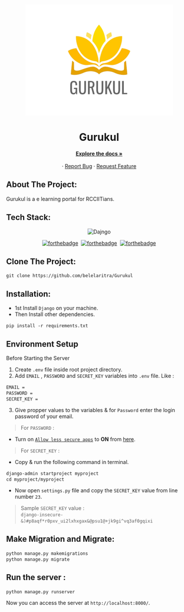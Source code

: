 <div align="center">
    <img src="static/images/Gurukul.png" height="300" alt="Gurukul Logo"/>
</div>
<h1 align="center"> Gurukul </h1>
<p align="center">
    <a href="https://github.com/belelaritra/Gurukul"><strong>Explore the docs »</strong></a>
    <br />
    <br />
    ·
    <a href="https://github.com/belelaritra/Gurukul/issues">Report Bug</a>
    ·
    <a href="https://github.com/belelaritra/Gurukul/issues">Request Feature</a>
  </p>
</p>


<!-- ABOUT THE PROJECT -->

## About The Project:
<p>Gurukul is a e learning portal for RCCIITians.</p>


## Tech Stack:

<div align="center"><p>

![Dajngo](https://www.djangoproject.com/m/img/badges/djangoproject120x25.gif)   
 
[![forthebadge](https://forthebadge.com/images/badges/uses-html.svg)](https://forthebadge.com)&nbsp;&nbsp;[![forthebadge](https://forthebadge.com/images/badges/uses-css.svg)](https://forthebadge.com)&nbsp;&nbsp;[![forthebadge](https://forthebadge.com/images/badges/made-with-python.svg)](https://forthebadge.com)
    </p></div>

## Clone The Project:
```
git clone https://github.com/belelaritra/Gurukul
```

## Installation:
- 1st Install `Django` on your machine.
- Then Install  other dependencies.
```
pip install -r requirements.txt
```
## Environment Setup
Before Starting the Server 
1. Create `.env` file inside root project directory.
2. Add `EMAIL` , `PASSWORD` and `SECRET_KEY` variables into `.env` file.
Like :
```
EMAIL = 
PASSWORD = 
SECRET_KEY = 
```
3. Give propper values to the variables & for `Password` enter the login password of your email.
> For `PASSWORD` :
- Turn on [`Allow less secure apps`](https://myaccount.google.com/lesssecureapps) to <b>ON</b> from [here](https://myaccount.google.com/lesssecureapps).

> For `SECRET_KEY` :
- Copy & run the following command in terminal.
```
django-admin startproject myproject
cd myproject/myproject
```
- Now open `settings.py` file and copy the `SECRET_KEY` value from line number `23`.

>Sample `SECRET_KEY` value : <br>`django-insecure-&)#p8aqf*r0pxv_ui2lxhxgax&@psu1@+jk9gi^vq3af0gqixi`
## Make Migration and Migrate:
```
python manage.py makemigrations
python manage.py migrate
```
## Run the server :
```
python manage.py runserver
```
Now you can access the server at `http://localhost:8000/`.